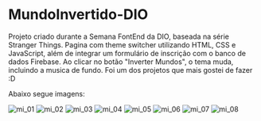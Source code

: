 # MundoInvertido-DIO
Projeto criado durante a Semana FontEnd da DIO, baseada na série Stranger Things. Pagina com theme switcher utilizando HTML, CSS e JavaScript, além de integrar um formulário de inscrição com o banco de dados Firebase. Ao clicar no botão "Inverter Mundos", o tema muda, incluindo a musica de fundo. Foi um dos projetos que mais gostei de fazer :D
<p>Abaixo segue imagens:
 
![mi_01](https://user-images.githubusercontent.com/79613974/197015302-47d06ac7-11af-4bb0-b75f-da4fca700f68.JPG)
![mi_02](https://user-images.githubusercontent.com/79613974/197015311-152b30aa-9ba9-4a77-9af1-82f2fc54e6f6.JPG)
![mi_03](https://user-images.githubusercontent.com/79613974/197015312-53c8da3e-6aa8-4f7f-866c-5d3641a0a1b2.JPG)
![mi_04](https://user-images.githubusercontent.com/79613974/197015314-d0d785c1-0baa-4a75-946a-913fa290d5d8.JPG)
![mi_05](https://user-images.githubusercontent.com/79613974/197015316-b525f2a8-3f3f-4661-94da-6de20469d081.JPG)
![mi_06](https://user-images.githubusercontent.com/79613974/197015319-f6c72b4a-e841-42e7-b0fe-4104ef763a87.JPG)
![mi_07](https://user-images.githubusercontent.com/79613974/197015323-418d7a9e-7764-420c-ab7d-6a6672a2ccd5.JPG)
![mi_08](https://user-images.githubusercontent.com/79613974/197015326-fa642c14-89ef-43e2-827f-1f094aece530.JPG)
